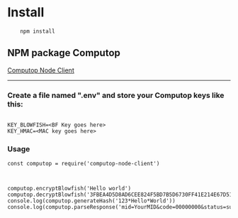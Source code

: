 # Install

        npm install

## NPM package Computop

[Computop Node Client](https://www.npmjs.com/package/computop-node-client)

---

### Create a file named ".env" and store your Computop keys like this:

```

KEY_BLOWFISH=<BF Key goes here>
KEY_HMAC=<MAC key goes here>

```

### Usage

```
const computop = require('computop-node-client')



computop.encryptBlowfish('Hello world')
computop.decryptBlowfish('3FBEA4D5D8AD6CEE824F5BD7B5D6730FF41E214E67D515EC')
console.log(computop.generateHash('123*Hello*World'))
console.log(computop.parseResponse('mid=YourMID&code=00000000&status=success));
```
